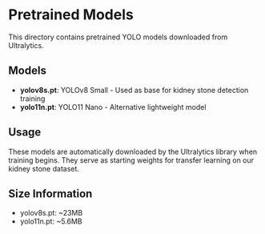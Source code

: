 # Pretrained Models

This directory contains pretrained YOLO models downloaded from Ultralytics.

## Models

- **yolov8s.pt**: YOLOv8 Small - Used as base for kidney stone detection training
- **yolo11n.pt**: YOLO11 Nano - Alternative lightweight model

## Usage

These models are automatically downloaded by the Ultralytics library when training begins. They serve as starting weights for transfer learning on our kidney stone dataset.

## Size Information

- yolov8s.pt: ~23MB
- yolo11n.pt: ~5.6MB